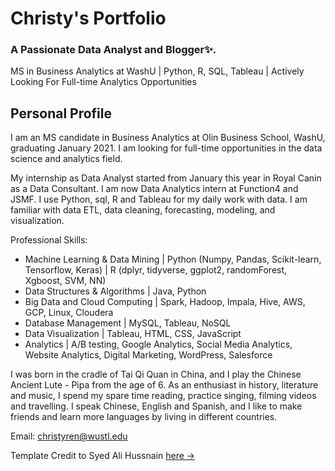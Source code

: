 # Christy's Portfolio 

### A Passionate Data Analyst and Blogger✨.

MS in Business Analytics at WashU | Python, R, SQL, Tableau | Actively Looking For Full-time Analytics Opportunities

## Personal Profile

I am an MS candidate in Business Analytics at Olin Business School, WashU, graduating January 2021. I am looking for full-time opportunities in the data science and analytics field.

My internship as Data Analyst started from January this year in Royal Canin as a Data Consultant. I am now Data Analytics intern at Function4 and JSMF. I use Python, sql, R and Tableau for my daily work with data. I am familiar with data ETL, data cleaning, forecasting, modeling, and visualization.

Professional Skills:
- Machine Learning & Data Mining | Python (Numpy, Pandas, Scikit-learn, Tensorflow, Keras) | R (dplyr, tidyverse, ggplot2, randomForest, Xgboost, SVM, NN)
- Data Structures & Algorithms | Java, Python
- Big Data and Cloud Computing | Spark, Hadoop, Impala, Hive, AWS, GCP, Linux, Cloudera
- Database Management | MySQL, Tableau, NoSQL
- Data Visualization | Tableau, HTML, CSS, JavaScript
- Analytics | A/B testing, Google Analytics, Social Media Analytics, Website Analytics, Digital Marketing, WordPress, Salesforce

I was born in the cradle of Tai Qi Quan in China, and I play the Chinese Ancient Lute - Pipa from the age of 6. As an enthusiast in history, literature and music, I spend my spare time reading, practice singing, filming videos and travelling. I speak Chinese, English and Spanish, and I like to make friends and learn more languages by living in different countries.

Email: christyren@wustl.edu 



Template Credit to Syed Ali Hussnain [here &rarr;](https://portfolio-template.surge.sh)
